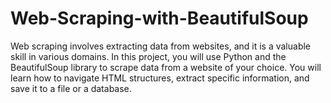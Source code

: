 # Web-Scraping-with-BeautifulSoup
Web scraping involves extracting data from websites, and it is a valuable skill in various domains. In this project, you will use Python and the BeautifulSoup library to scrape data from a website of your choice. You will learn how to navigate HTML structures, extract specific information, and save it to a file or a database.
